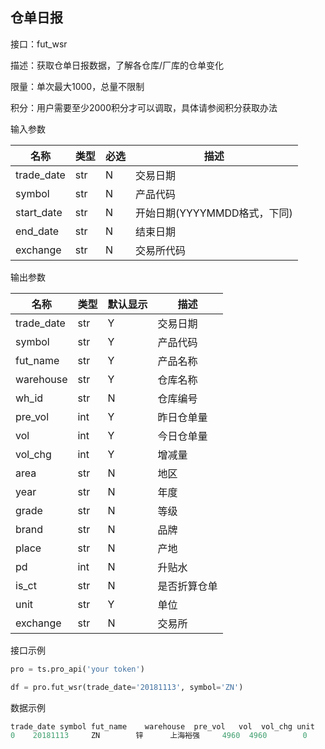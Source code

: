 ## 仓单日报

接口：fut_wsr

描述：获取仓单日报数据，了解各仓库/厂库的仓单变化

限量：单次最大1000，总量不限制

积分：用户需要至少2000积分才可以调取，具体请参阅积分获取办法 

输入参数

| 名称 | 类型 | 必选 | 描述 |
| --- | --- | --- | --- |
| trade_date | str | N | 交易日期 |
| symbol | str | N | 产品代码 |
| start_date | str | N | 开始日期(YYYYMMDD格式，下同) |
| end_date | str | N | 结束日期 |
| exchange | str | N | 交易所代码 |

输出参数

| 名称 | 类型 | 默认显示 | 描述 |
| --- | --- | --- | --- |
| trade_date | str | Y | 交易日期 |
| symbol | str | Y | 产品代码 |
| fut_name | str | Y | 产品名称 |
| warehouse | str | Y | 仓库名称 |
| wh_id | str | N | 仓库编号 |
| pre_vol | int | Y | 昨日仓单量 |
| vol | int | Y | 今日仓单量 |
| vol_chg | int | Y | 增减量 |
| area | str | N | 地区 |
| year | str | N | 年度 |
| grade | str | N | 等级 |
| brand | str | N | 品牌 |
| place | str | N | 产地 |
| pd | int | N | 升贴水 |
| is_ct | str | N | 是否折算仓单 |
| unit | str | Y | 单位 |
| exchange | str | N | 交易所 |

接口示例

```python
pro = ts.pro_api('your token')

df = pro.fut_wsr(trade_date='20181113', symbol='ZN')
```

数据示例

```python
trade_date symbol fut_name    warehouse  pre_vol   vol  vol_chg unit
0    20181113     ZN        锌      上海裕强     4960  4960        0    吨
```